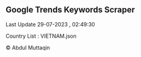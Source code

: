 

## Google Trends Keywords Scraper 
 
Last Update 29-07-2023 , 02:49:30

Country List :
VIETNAM.json



© Abdul Muttaqin 
